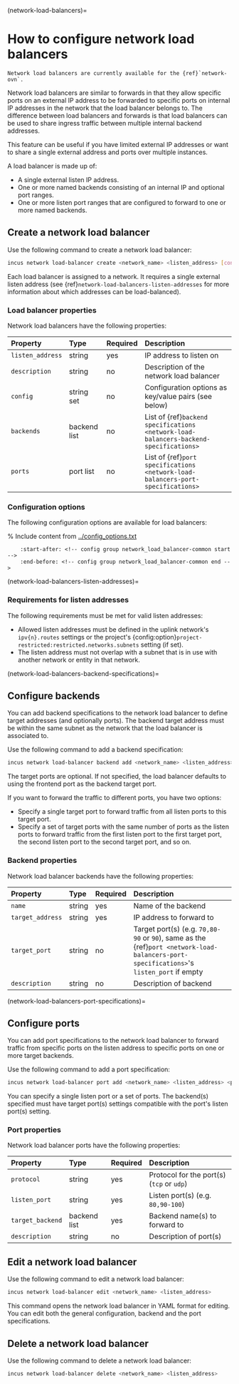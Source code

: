 (network-load-balancers)=
# How to configure network load balancers

```{note}
Network load balancers are currently available for the {ref}`network-ovn`.
```

Network load balancers are similar to forwards in that they allow specific ports on an external IP address to be forwarded to specific ports on internal IP addresses in the network that the load balancer belongs to. The difference between load balancers and forwards is that load balancers can be used to share ingress traffic between multiple internal backend addresses.

This feature can be useful if you have limited external IP addresses or want to share a single external address and ports over multiple instances.

A load balancer is made up of:

- A single external listen IP address.
- One or more named backends consisting of an internal IP and optional port ranges.
- One or more listen port ranges that are configured to forward to one or more named backends.

## Create a network load balancer

Use the following command to create a network load balancer:

```bash
incus network load-balancer create <network_name> <listen_address> [configuration_options...]
```

Each load balancer is assigned to a network.
It requires a single external listen address (see {ref}`network-load-balancers-listen-addresses` for more information about which addresses can be load-balanced).

### Load balancer properties

Network load balancers have the following properties:

| Property         | Type         | Required | Description                                                                           |
| :---             | :---         | :---     | :---                                                                                  |
| `listen_address` | string       | yes      | IP address to listen on                                                               |
| `description`    | string       | no       | Description of the network load balancer                                              |
| `config`         | string set   | no       | Configuration options as key/value pairs (see below)                                  |
| `backends`       | backend list | no       | List of {ref}`backend specifications <network-load-balancers-backend-specifications>` |
| `ports`          | port list    | no       | List of {ref}`port specifications <network-load-balancers-port-specifications>`       |

### Configuration options

The following configuration options are available for load balancers:

% Include content from [../config_options.txt](../config_options.txt)
```{include} ../config_options.txt
    :start-after: <!-- config group network_load_balancer-common start -->
    :end-before: <!-- config group network_load_balancer-common end -->
```

(network-load-balancers-listen-addresses)=
### Requirements for listen addresses

The following requirements must be met for valid listen addresses:

- Allowed listen addresses must be defined in the uplink network's `ipv{n}.routes` settings or the project's {config:option}`project-restricted:restricted.networks.subnets` setting (if set).
- The listen address must not overlap with a subnet that is in use with another network or entity in that network.

(network-load-balancers-backend-specifications)=
## Configure backends

You can add backend specifications to the network load balancer to define target addresses (and optionally ports).
The backend target address must be within the same subnet as the network that the load balancer is associated to.

Use the following command to add a backend specification:

```bash
incus network load-balancer backend add <network_name> <listen_address> <backend_name> <target_address> [<target_ports>]
```

The target ports are optional.
If not specified, the load balancer defaults to using the frontend port as the backend target port.

If you want to forward the traffic to different ports, you have two options:

- Specify a single target port to forward traffic from all listen ports to this target port.
- Specify a set of target ports with the same number of ports as the listen ports to forward traffic from the first listen port to the first target port, the second listen port to the second target port, and so on.

### Backend properties

Network load balancer backends have the following properties:

| Property         | Type   | Required | Description                                                                                                                             |
| :---             | :---   | :---     | :---                                                                                                                                    |
| `name`           | string | yes      | Name of the backend                                                                                                                     |
| `target_address` | string | yes      | IP address to forward to                                                                                                                |
| `target_port`    | string | no       | Target port(s) (e.g. `70,80-90` or `90`), same as the {ref}`port <network-load-balancers-port-specifications>`'s `listen_port` if empty |
| `description`    | string | no       | Description of backend                                                                                                                  |

(network-load-balancers-port-specifications)=
## Configure ports

You can add port specifications to the network load balancer to forward traffic from specific ports on the listen address to specific ports on one or more target backends.

Use the following command to add a port specification:

```bash
incus network load-balancer port add <network_name> <listen_address> <protocol> <listen_ports> <backend_name>[,<backend_name>...]
```

You can specify a single listen port or a set of ports.
The backend(s) specified must have target port(s) settings compatible with the port's listen port(s) setting.

### Port properties

Network load balancer ports have the following properties:

| Property         | Type         | Required | Description                               |
| :---             | :---         | :---     | :---                                      |
| `protocol`       | string       | yes      | Protocol for the port(s) (`tcp` or `udp`) |
| `listen_port`    | string       | yes      | Listen port(s) (e.g. `80,90-100`)         |
| `target_backend` | backend list | yes      | Backend name(s) to forward to             |
| `description`    | string       | no       | Description of port(s)                    |

## Edit a network load balancer

Use the following command to edit a network load balancer:

```bash
incus network load-balancer edit <network_name> <listen_address>
```

This command opens the network load balancer in YAML format for editing.
You can edit both the general configuration, backend and the port specifications.

## Delete a network load balancer

Use the following command to delete a network load balancer:

```bash
incus network load-balancer delete <network_name> <listen_address>
```
